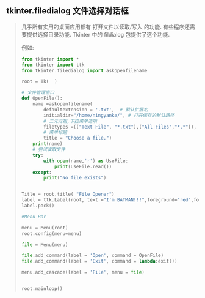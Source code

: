 ## tkinter.filedialog  文件选择对话框

> 几乎所有实用的桌面应用都有 打开文件以读取/写入 的功能. 有些程序还需要提供选择目录功能. Tkinter 中的 fildialog 包提供了这个功能.
>
> 例如:
>
> ```python
> from tkinter import *
> from tkinter import ttk
> from tkinter.filedialog import askopenfilename
>
> root = Tk(  )
>
> # 文件管理窗口
> def OpenFile():
>     name =askopenfilename(
>         defaultextension = '.txt',  # 默认扩展名
>         initialdir="/home/ningyanke/", # 打开保存的默认路径
>         # 二元元祖,下拉菜单选项
>         filetypes =(("Text File", "*.txt"),("All Files","*.*")), 
>         # 菜单标题
>         title = "Choose a file.")
>     print(name)
>     # 尝试读取文件
>     try:
>         with open(name,'r') as UseFile:
>             print(UseFile.read())
>     except:
>         print("No file exists")
>
>
> Title = root.title( "File Opener")
> label = ttk.Label(root, text ="I'm BATMAN!!!",foreground="red",font=("Helvetica", 16))
> label.pack()
>
> #Menu Bar
>
> menu = Menu(root)
> root.config(menu=menu)
>
> file = Menu(menu)
>
> file.add_command(label = 'Open', command = OpenFile)
> file.add_command(label = 'Exit', command = lambda:exit())
>
> menu.add_cascade(label = 'File', menu = file)
>
>
> root.mainloop()
> ```
>
> 

